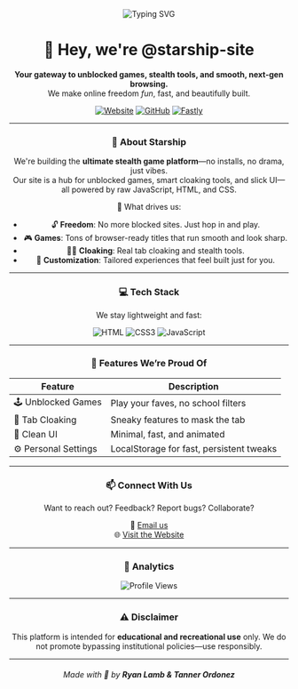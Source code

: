 <div align="center">

<img src="https://readme-typing-svg.demolab.com?font=Space+Grotesk&pause=1000&color=AE54FF&center=true&width=435&lines=Looking+awesome!+%E2%9C%A8;We+use+HTML%2C+CSS%2C+and+JavaScript.+%F0%9F%A7%91%E2%80%8D%F0%9F%92%BB;Follow+us!+%F0%9F%91%A4;Star+the+website's+repo!+%E2%AD%90;Check+out+our+website!+%F0%9F%8C%90;starship.global.ssl.fastly.net" alt="Typing SVG" />

# 👋 Hey, we're @starship-site

**Your gateway to unblocked games, stealth tools, and smooth, next-gen browsing.**  
We make online freedom *fun*, fast, and beautifully built.

[![Website](https://img.shields.io/badge/Visit%20Website-%F0%9F%8C%90%20starship.global.ssl.fastly.net-blueviolet?style=for-the-badge)](https://starship.global.ssl.fastly.net)
[![GitHub](https://img.shields.io/badge/powered%20by-GitHub-black?style=for-the-badge&logo=github&logoColor=white)](https://github.com/starship-site)
[![Fastly](https://img.shields.io/badge/powered%20by-Fastly-black?style=for-the-badge&logo=fastly&logoColor=white)](https://www.fastly.com/)

---

### 🚀 About Starship

We're building the **ultimate stealth game platform**—no installs, no drama, just vibes.  
Our site is a hub for unblocked games, smart cloaking tools, and slick UI—all powered by raw JavaScript, HTML, and CSS.

🎯 What drives us:
- 🔓 **Freedom**: No more blocked sites. Just hop in and play.
- 🎮 **Games**: Tons of browser-ready titles that run smooth and look sharp.
- 🕵️‍♂️ **Cloaking**: Real tab cloaking and stealth tools.
- 🧠 **Customization**: Tailored experiences that feel built just for you.

---

### 💻 Tech Stack

We stay lightweight and fast:

![HTML](https://img.shields.io/badge/HTML5-black?style=for-the-badge&logo=html5&logoColor=white)
![CSS3](https://img.shields.io/badge/CSS3-black?style=for-the-badge&logo=css3&logoColor=white)
![JavaScript](https://img.shields.io/badge/JavaScript-black?style=for-the-badge&logo=javascript&logoColor=white)

---

### 🧠 Features We’re Proud Of

| Feature              | Description |
|----------------------|-------------|
| 🕹️ Unblocked Games   | Play your faves, no school filters |
| 🧪 Tab Cloaking       | Sneaky features to mask the tab |
| 🧼 Clean UI           | Minimal, fast, and animated |
| ⚙️ Personal Settings | LocalStorage for fast, persistent tweaks |

---

### 📫 Connect With Us

Want to reach out? Feedback? Report bugs? Collaborate?

📧 [Email us](mailto:starship.site@gmail.com)  
🌐 [Visit the Website](https://starship-app.com)

---

### 👀 Analytics

![Profile Views](https://komarev.com/ghpvc/?username=starship-site&style=for-the-badge&color=AE54FF&label=PROFILE+VIEWS)

---

### ⚠️ Disclaimer

This platform is intended for **educational and recreational use** only. We do not promote bypassing institutional policies—use responsibly.

---

###### Made with 💖 by **Ryan Lamb & Tanner Ordonez**

</div>

<!---
This is the official organization README for @starship-site. You’re looking at the heart of a community project that keeps pushing boundaries in browser-based fun and freedom.
--->
